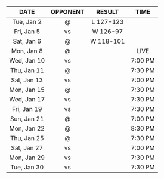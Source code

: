 |    DATE     |        OPPONENT         |  RESULT   |  TIME   |
|:-----------:|:-----------------------:|:---------:|:-------:|
| Tue, Jan 2  |    @ [](/r/thunder)     | L 127-123 |         |
| Fri, Jan 5  |   vs [](/r/utahjazz)    | W 126-97  |         |
| Sat, Jan 6  |     @ [](/r/pacers)     | W 118-101 |         |
| Mon, Jan 8  |     @ [](/r/pacers)     |           |  LIVE   |
| Wed, Jan 10 | vs [](/r/timberwolves)  |           | 7:00 PM |
| Thu, Jan 11 |    @ [](/r/mkebucks)    |           | 7:30 PM |
| Sat, Jan 13 |    vs [](/r/rockets)    |           | 7:00 PM |
| Mon, Jan 15 | @ [](/r/torontoraptors) |           | 7:30 PM |
| Wed, Jan 17 |   vs [](/r/nbaspurs)    |           | 7:30 PM |
| Fri, Jan 19 | vs [](/r/denvernuggets) |           | 7:30 PM |
| Sun, Jan 21 |    @ [](/r/rockets)     |           | 7:00 PM |
| Mon, Jan 22 |   @ [](/r/mavericks)    |           | 8:30 PM |
| Thu, Jan 25 |      @ [](/r/heat)      |           | 7:30 PM |
| Sat, Jan 27 |  vs [](/r/laclippers)   |           | 7:00 PM |
| Mon, Jan 29 | vs [](/r/nolapelicans)  |           | 7:30 PM |
| Tue, Jan 30 |    vs [](/r/pacers)     |           | 7:30 PM |
